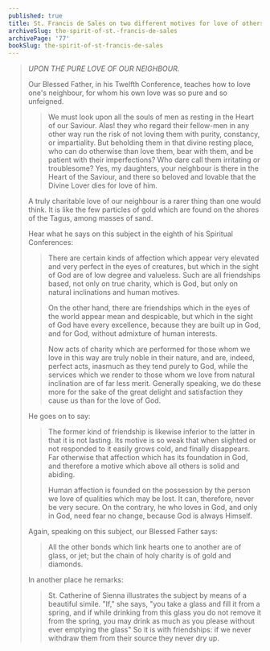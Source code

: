 ```yaml
---
published: true
title: St. Francis de Sales on two different motives for love of others
archiveSlug: the-spirit-of-st.-francis-de-sales
archivePage: '77'
bookSlug: the-spirit-of-st-francis-de-sales
---
```


> *UPON THE PURE LOVE OF OUR NEIGHBOUR.*
>
> Our Blessed Father, in his Twelfth Conference, teaches how to love one's neighbour, for whom his own love was so pure and so unfeigned.
>
>> We must look upon all the souls of men as resting in the Heart of our Saviour. Alas! they who regard their fellow-men in any other way run the risk of not loving them with purity, constancy, or impartiality. But beholding them in that divine resting place, who can do otherwise than love them, bear with them, and be patient with their imperfections? Who dare call them irritating or troublesome? Yes, my daughters, your neighbour is there in the Heart of the Saviour, and there so beloved and lovable that the Divine Lover dies for love of him.
>
> A truly charitable love of our neighbour is a rarer thing than one would think. It is like the few particles of gold which are found on the shores of the Tagus, among masses of sand.
>
> Hear what he says on this subject in the eighth of his Spiritual Conferences:
> 
>> There are certain kinds of affection which appear very elevated and very perfect in the eyes of creatures, but which in the sight of God are of low degree and valueless. Such are all friendships based, not only on true charity, which is God, but only on natural inclinations and human motives.
>>
>> On the other hand, there are friendships which in the eyes of the world appear mean and despicable, but which in the sight of God have every excellence, because they are built up in God, and for God, without admixture of human interests.
>>
>> Now acts of charity which are performed for those whom we love in this way are truly noble in their nature, and are, indeed, perfect acts, inasmuch as they tend purely to God, while the services which we render to those whom we love from natural inclination are of far less merit. Generally speaking, we do these more for the sake of the great delight and satisfaction they cause us than for the love of God.
>
> He goes on to say:
> 
>> The former kind of friendship is likewise inferior to the latter in that it is not lasting. Its motive is so weak that when slighted or not responded to it easily grows cold, and finally disappears. Far otherwise that affection which has its foundation in God, and therefore a motive which above all others is solid and abiding.
>>
>> Human affection is founded on the possession by the person we love of qualities which may be lost. It can, therefore, never be very secure. On the contrary, he who loves in God, and only in God, need fear no change, because God is always Himself.
>
> Again, speaking on this subject, our Blessed Father says:
>
>> All the other bonds which link hearts one to another are of glass, or jet; but the chain of holy charity is of gold and diamonds.
>
> In another place he remarks:
>
>> St. Catherine of Sienna illustrates the subject by means of a beautiful simile. "If," she says, "you take a glass and fill it from a spring, and if while drinking from this glass you do not remove it from the spring, you may drink as much as you please without ever emptying the glass" So it is with friendships: if we never withdraw them from their source they never dry up.
